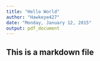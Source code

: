 ```yaml
---
title: "Hello World"
author: "Hawkeye427"
date: "Monday, January 12, 2015"
output: pdf_document
---
```

## This is a markdown file
